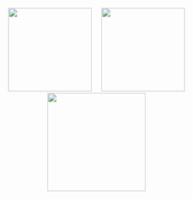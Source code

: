 <p align="center">
<a href="https://github.com/enty8080">
<img height="170" src="https://github-readme-stats.vercel.app/api?username=enty8080&show_icons=true&include_all_commits=true&theme=react&cache_seconds=3200&hide_border=true" /></a>
&nbsp;&nbsp;&nbsp;
<img height="170" src="https://github-readme-stats.vercel.app/api/top-langs/?username=enty8080&show_icons=true&include_all_commits=true&theme=react&cache_seconds=3200&hide_border=true" />
</a>
<a href="https://github.com/enty8080">
<img height="200" src="https://github-profile-trophy.vercel.app/?username=enty8080&theme=nord" /></a>
</a>
</p>
